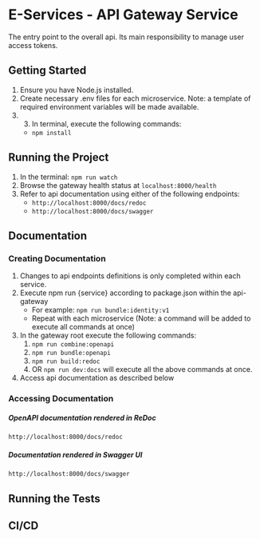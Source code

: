 # E-Services - API Gateway Service

The entry point to the overall api. Its main responsibility to manage user access tokens.

## Getting Started

1. Ensure you have Node.js installed.
2. Create necessary .env files for each microservice. Note: a template of required environment variables will be made available.
3. 3. In terminal, execute the following commands:
   - `npm install`

## Running the Project

1. In the terminal: `npm run watch`
2. Browse the gateway health status at `localhost:8000/health`
3. Refer to api documentation using either of the following endpoints:
   - `http://localhost:8000/docs/redoc`
   - `http://localhost:8000/docs/swagger`

## Documentation

### Creating Documentation

1. Changes to api endpoints definitions is only completed within each service.
2. Execute npm run {service} according to package.json within the api-gateway
   - For example: `npm run bundle:identity:v1`
   - Repeat with each microservice (Note: a command will be added to execute all commands at once)
3. In the gateway root execute the following commands:
   1. `npm run combine:openapi`
   2. `npm run bundle:openapi`
   3. `npm run build:redoc`
   4. OR `npm run dev:docs` will execute all the above commands at once.
4. Access api documentation as described below

### Accessing Documentation

##### OpenAPI documentation rendered in ReDoc

`http://localhost:8000/docs/redoc`

##### Documentation rendered in Swagger UI

`http://localhost:8000/docs/swagger`

## Running the Tests

## CI/CD
